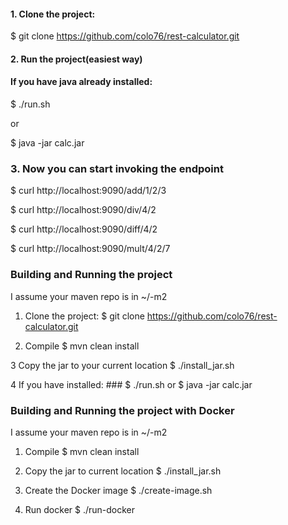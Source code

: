 #### 1. Clone the project: ####

$ git clone https://github.com/colo76/rest-calculator.git

#### 2. Run the project(easiest way) #### 

#### If you have java already installed: ####

$ ./run.sh 

or

$ java -jar calc.jar 

### 3. Now you can start invoking the endpoint ###

$ curl http://localhost:9090/add/1/2/3

$ curl http://localhost:9090/div/4/2

$ curl http://localhost:9090/diff/4/2

$ curl http://localhost:9090/mult/4/2/7


### Building and Running the project ###
I assume your maven repo is in ~/-m2

1.  Clone the project:
$ git clone https://github.com/colo76/rest-calculator.git

2.  Compile
$ mvn clean install

3 Copy the jar to your current location
$ ./install_jar.sh

4 If you have installed: ###
$ ./run.sh 
or
$ java -jar calc.jar 

### Building and Running the project with Docker ###
I assume your maven repo is in ~/-m2

1. Compile 
$ mvn clean install

2. Copy the jar to current location
$ ./install_jar.sh

3. Create the Docker image
$ ./create-image.sh

4. Run docker
$ ./run-docker